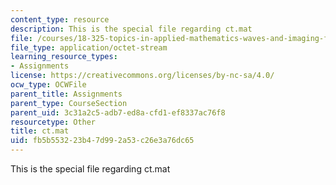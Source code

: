 ```yaml
---
content_type: resource
description: This is the special file regarding ct.mat
file: /courses/18-325-topics-in-applied-mathematics-waves-and-imaging-fall-2015/fb5b553223b47d992a53c26e3a76dc65_ct.mat
file_type: application/octet-stream
learning_resource_types:
- Assignments
license: https://creativecommons.org/licenses/by-nc-sa/4.0/
ocw_type: OCWFile
parent_title: Assignments
parent_type: CourseSection
parent_uid: 3c31a2c5-adb7-ed8a-cfd1-ef8337ac76f8
resourcetype: Other
title: ct.mat
uid: fb5b5532-23b4-7d99-2a53-c26e3a76dc65
---
```

This is the special file regarding ct.mat